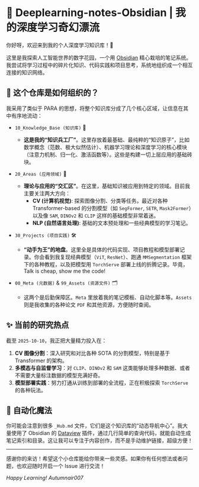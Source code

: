# 🚀 Deeplearning-notes-Obsidian | 我的深度学习奇幻漂流

你好呀，欢迎来到我的个人深度学习知识库！👋

这里是我探索人工智能世界的数字花园，一个用 [Obsidian](https://obsidian.md/) 精心栽培的笔记系统。我尝试将学习过程中的碎片化知识、代码实践和项目思考，系统地组织成一个相互连接的知识网络。

## 🌱 这个仓库是如何组织的？

我采用了类似于 PARA 的思想，将整个知识库分成了几个核心区域，让信息在其中有序地流动：

*   `10_Knowledge_Base (知识库)` 🧠
    *   **这是我的“知识兵工厂”**。这里存放着最基础、最纯粹的“知识原子”，比如数学概念（范数、极大似然估计）、机器学习理论和深度学习的核心模块（注意力机制、归一化、激活函数等）。这些是构建一切上层应用的基础砖块。

*   `20_Areas (应用领域)` 🎯
    *   **理论与应用的“交汇区”**。在这里，基础知识被应用到特定的领域。目前我主要关注两大方向：
        *   **CV (计算机视觉)**: 探索图像分割、分类等任务。最近对各种 Transformer-based 的分割模型（如 `SegFormer`, `SETR`, `Mask2Former`）以及像 `SAM`, `DINOv2` 和 `CLIP` 这样的基础模型非常着迷。
        *   **NLP (自然语言处理)**: 基础的文本预处理和一些经典模型的学习笔记。

*   `30_Projects (项目实践)` 🛠️
    *   **“动手为王”的地盘**。这里全是具体的代码实现、项目教程和模型部署记录。你会看到我复现经典模型（`ViT`, `ResNet`）、跑通 `MMSegmentation` 框架下的各种教程，以及把模型用 `TorchServe` 部署上线的折腾记录。毕竟，Talk is cheap, show me the code!

*   `00_Meta (元数据)` & `99_Assets (资源文件)` 🗂️
    *   这两个是后勤保障区。`Meta` 里放着我的笔记模板、自动化脚本等。`Assets` 则是我收集的各种论文 `PDF` 和其他资源，方便随时查阅。

## ✨ 当前的研究热点

截至 `2025-10-10`，我正把大量精力投入在：

1.  **CV 图像分割**：深入研究和对比各种 SOTA 的分割模型，特别是基于 Transformer 的架构。
2.  **多模态与自监督学习**：对 `CLIP`、`DINOv2` 和 `SAM` 这类能够处理多种数据、或者不需要大量标注数据的模型充满好奇。
3.  **模型部署实践**：努力打通从训练到部署的全流程，正在积极探索 `TorchServe` 的各种玩法。

## 🤖 自动化魔法

你可能会注意到很多 `_Hub.md` 文件，它们是这个知识库的“动态导航中心”。我大量使用了 Obsidian 的 [Dataview](https://github.com/blacksmithgu/obsidian-dataview) 插件，通过几行简单的查询代码，就能自动生成笔记索引和目录。这让我可以专注于内容创作，而不是手动维护链接，超级方便！

---

感谢你的来访！希望这个小仓库能给你带来一些灵感。如果你有任何想法或者问题，也欢迎随时开启一个 Issue 进行交流！

*Happy Learning!*
*Autumnair007*